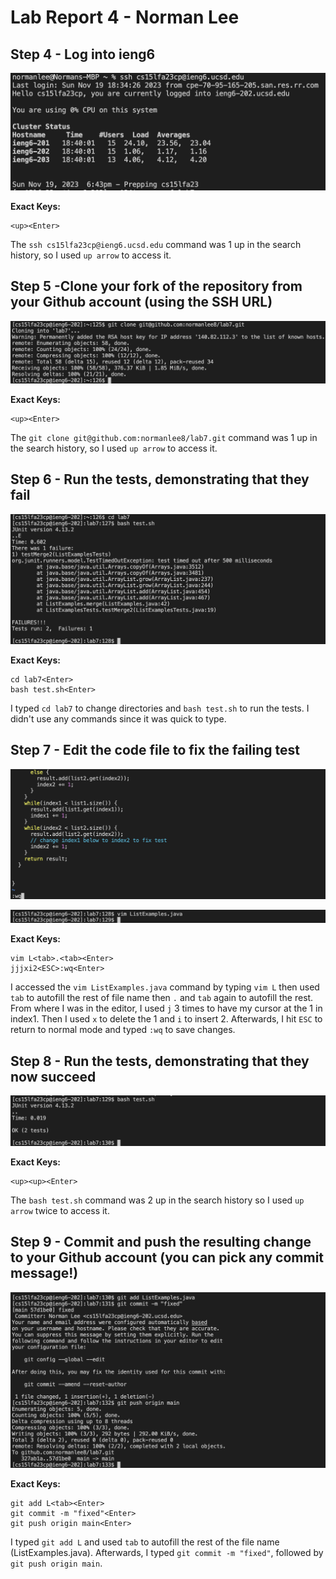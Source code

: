 # Lab Report 4 - Norman Lee

## Step 4 - Log into ieng6

![Image](step4.png)

**Exact Keys:** 
```
<up><Enter>
```

The `ssh cs15lfa23cp@ieng6.ucsd.edu` command was 1 up in the search history, so I used `up arrow` to access it. 

## Step 5 -Clone your fork of the repository from your Github account (using the SSH URL)

![Image](step5.png)

**Exact Keys:** 
```
<up><Enter>
```

The `git clone git@github.com:normanlee8/lab7.git` command was 1 up in the search history, so I used `up arrow` to access it. 

## Step 6 - Run the tests, demonstrating that they fail

![Image](step6.png)

**Exact Keys:** 
```
cd lab7<Enter>
bash test.sh<Enter>
```

I typed `cd lab7` to change directories and `bash test.sh` to run the tests. I didn't use any commands since it was quick to type.

## Step 7 - Edit the code file to fix the failing test

![Image](step7.png)

![Image](step7ag.png)

**Exact Keys:** 
```
vim L<tab>.<tab><Enter>
jjjxi2<ESC>:wq<Enter>
```

I accessed the `vim ListExamples.java` command by typing `vim L` then used `tab` to autofill the rest of file name then `.` and `tab` again to autofill the rest. From where I was in the editor, I used `j` 3 times to have my cursor at the 1 in index1. Then I used `x` to delete the 1 and `i` to insert 2. Afterwards, I hit `ESC` to return to normal mode and typed `:wq` to save changes.

## Step 8 - Run the tests, demonstrating that they now succeed

![Image](step8.png)

**Exact Keys:** 
```
<up><up><Enter>
```

The `bash test.sh` command was 2 up in the search history so I used `up arrow` twice to access it.

## Step 9 - Commit and push the resulting change to your Github account (you can pick any commit message!)

![Image](step9.png)

**Exact Keys:**
```
git add L<tab><Enter>
git commit -m "fixed"<Enter>
git push origin main<Enter>
```

I typed `git add L` and used `tab` to autofill the rest of the file name (ListExamples.java). Afterwards, I typed `git commit -m "fixed"`, followed by `git push origin main`.
